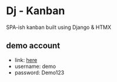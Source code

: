 # Dj - Kanban

SPA-ish kanban built using Django & HTMX  

## demo account 
- link: [here](dj-kanban.herokuapp.com)
- username: demo
- password: Demo123
